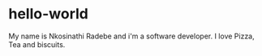 # hello-world
My name is Nkosinathi Radebe and i'm a software developer.
I love Pizza, Tea and biscuits.
